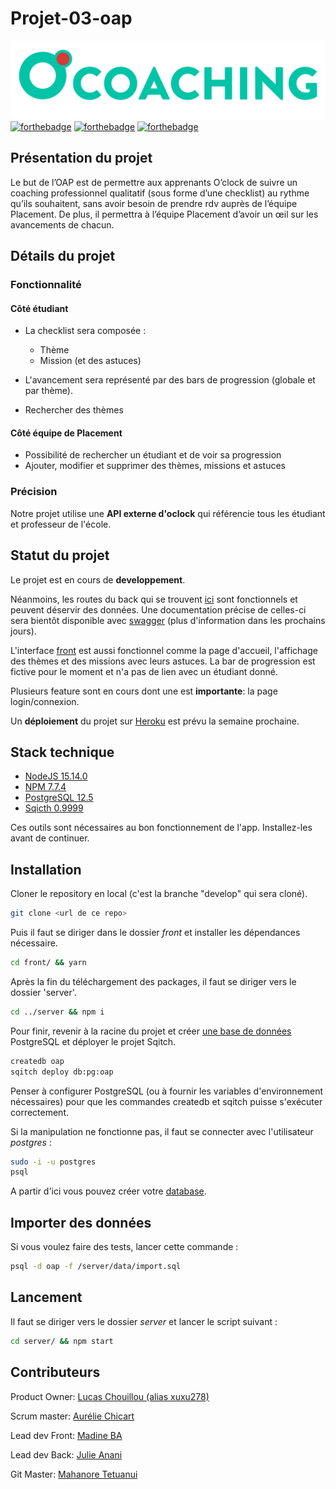 # Projet-03-oap

![o'Coaching](/front/src/assets/logos/Logo%20de%20O_coaching%20-%20green%20and%20red%20svg.svg)
 [![forthebadge](https://forthebadge.com/images/badges/built-by-developers.svg)](https://forthebadge.com) [![forthebadge](https://forthebadge.com/images/badges/made-with-javascript.svg)](https://forthebadge.com) [![forthebadge](https://forthebadge.com/images/badges/built-with-love.svg)](https://forthebadge.com)

## Présentation du projet 

Le but de l’OAP est de permettre aux apprenants O’clock de suivre un coaching professionnel qualitatif (sous forme d’une checklist) au rythme qu’ils souhaitent, sans avoir besoin de prendre rdv auprès de l’équipe Placement. De plus, il permettra à l’équipe Placement d’avoir un œil sur les avancements de chacun.


## Détails du projet 

### Fonctionnalité 

#### Côté étudiant
* La checklist sera composée : 

  * Thème
  * Mission (et des astuces)

* L'avancement sera représenté par des bars de progression (globale et par thème).
* Rechercher des thèmes

#### Côté équipe de Placement

* Possibilité de rechercher un étudiant et de voir sa progression
* Ajouter, modifier et supprimer des thèmes, missions et astuces

### Précision 
Notre projet utilise une __API externe d'oclock__ qui référencie tous les étudiant et professeur de l'école.
## Statut du projet
 Le projet est en cours de __developpement__.

 Néanmoins, les routes du back qui se trouvent [ici](/server/app/router.js) sont fonctionnels et peuvent déservir des données.
Une documentation précise de celles-ci sera bientôt disponible avec [swagger](https://swagger.io/) (plus d'information dans les prochains jours).

L'interface [front](/front) est aussi fonctionnel comme la page d'accueil, l'affichage des thèmes et des missions avec leurs astuces. La bar de progression est fictive pour le moment et n'a pas de lien avec un étudiant donné.

Plusieurs feature sont en cours dont une est __importante__: la page login/connexion.

Un __déploiement__ du projet sur [Heroku](https://www.heroku.com/) est prévu la semaine prochaine.


 

## Stack technique

* [NodeJS 15.14.0](https://nodejs.org/fr/download/)
* [NPM 7.7.4](https://www.npmjs.com/get-npm)
* [PostgreSQL 12.5](https://www.postgresql.org/download/)
* [Sqicth 0.9999](https://sqitch.org/download/)

Ces outils sont nécessaires au bon fonctionnement de l'app. Installez-les avant de continuer.

## Installation 

Cloner le repository en local (c'est la branche "develop" qui sera cloné).

```bash
git clone <url de ce repo>
```
Puis il faut se diriger dans le dossier *front* et installer les dépendances nécessaire.


```bash
cd front/ && yarn
```

Après la fin du téléchargement des packages, il faut se diriger vers le dossier 'server'.


```bash
cd ../server && npm i
```

Pour finir, revenir à la racine du projet et créer [une base de données](https://www.postgresql.org/docs/12/app-createdb.html) PostgreSQL et déployer le projet Sqitch.

```bash
createdb oap
sqitch deploy db:pg:oap
```
Penser à configurer PostgreSQL (ou à fournir les variables d'environnement nécessaires) pour que les commandes createdb et sqitch puisse s'exécuter correctement.

Si la manipulation ne fonctionne pas, il faut se connecter avec l'utilisateur *postgres* : 


```bash
sudo -i -u postgres
psql
```
A partir d'ici vous pouvez créer votre [database](https://www.postgresql.org/docs/12/sql-createdatabase.html).

## Importer des données

Si vous voulez faire des tests, lancer cette commande :

```bash
psql -d oap -f /server/data/import.sql
```

## Lancement

Il faut se diriger vers le dossier *server* et lancer le script suivant :
```bash
cd server/ && npm start
```

## Contributeurs 

Product Owner: [Lucas Chouillou (alias xuxu278)](https://github.com/lucasquill)

Scrum master: [Aurélie Chicart](https://github.com/aureliechicart)

Lead dev Front: [Madine BA](https://github.com/mabakayaro)

Lead dev Back: [Julie Anani](https://github.com/Julie-ANANI)

Git Master: [Mahanore Tetuanui](https://github.com/MahanoraTetuanui)
